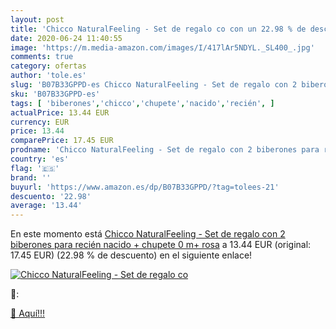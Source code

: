 ```yaml
---
layout: post
title: 'Chicco NaturalFeeling - Set de regalo co con un 22.98 % de descuento'
date: 2020-06-24 11:40:55
image: 'https://m.media-amazon.com/images/I/417lAr5NDYL._SL400_.jpg'
comments: true
category: ofertas
author: 'tole.es'
slug: 'B07B33GPPD-es Chicco NaturalFeeling - Set de regalo con 2 biberones para...'
sku: 'B07B33GPPD-es'
tags: [ 'biberones','chicco','chupete','nacido','recién', ]
actualPrice: 13.44 EUR
currency: EUR
price: 13.44
comparePrice: 17.45 EUR
prodname: 'Chicco NaturalFeeling - Set de regalo con 2 biberones para recién nacido + chupete 0 m+  rosa'
country: 'es'
flag: '🇪🇸'
brand: ''
buyurl: 'https://www.amazon.es/dp/B07B33GPPD/?tag=tolees-21'
descuento: '22.98'
average: '13.44'
---
```


En este momento está [Chicco NaturalFeeling - Set de regalo con 2 biberones para recién nacido + chupete 0 m+  rosa](https://www.amazon.es/dp/B07B33GPPD/?tag=tolees-21) a 13.44 EUR (original: 17.45 EUR) (22.98 %  de descuento) en el siguiente enlace!

[![Chicco NaturalFeeling - Set de regalo co](https://m.media-amazon.com/images/I/417lAr5NDYL._SL400_.jpg)](https://www.amazon.es/dp/B07B33GPPD/?tag=tolees-21)

🔎:


[🛒 Aquí!!!](https://www.amazon.es/dp/B07B33GPPD/?tag=tolees-21)
